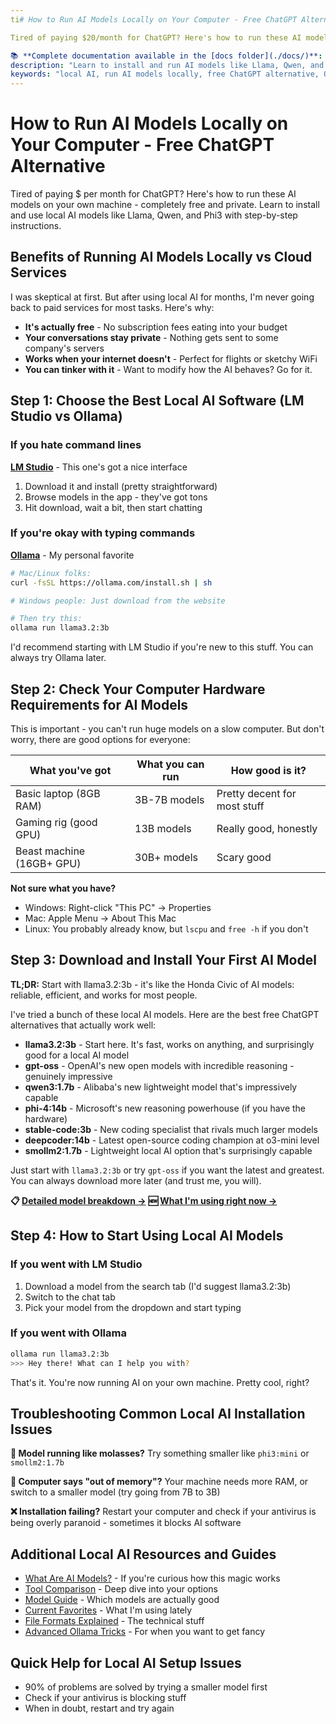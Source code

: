 ```yaml
---
ti# How to Run AI Models Locally on Your Computer - Free ChatGPT Alternative

Tired of paying $20/month for ChatGPT? Here's how to run these AI models on your own machine - completely free and private. Learn to install and use local AI models like Llama, Qwen, and Phi3 with step-by-step instructions.

📚 **Complete documentation available in the [docs folder](./docs/)**: "How to Run AI Models Locally - Free ChatGPT Alternative 2025"
description: "Learn to install and run AI models like Llama, Qwen, and Phi3 on your computer for free. Step-by-step guide to local AI with LM Studio and Ollama."
keywords: "local AI, run AI models locally, free ChatGPT alternative, Ollama, LM Studio, Llama, Qwen, local AI installation"
---
```


# How to Run AI Models Locally on Your Computer - Free ChatGPT Alternative

Tired of paying $ per month for ChatGPT? Here's how to run these AI models on your own machine - completely free and private. Learn to install and use local AI models like Llama, Qwen, and Phi3 with step-by-step instructions.

## Benefits of Running AI Models Locally vs Cloud Services

I was skeptical at first. But after using local AI for months, I'm never going back to paid services for most tasks. Here's why:

- **It's actually free** - No subscription fees eating into your budget
- **Your conversations stay private** - Nothing gets sent to some company's servers
- **Works when your internet doesn't** - Perfect for flights or sketchy WiFi
- **You can tinker with it** - Want to modify how the AI behaves? Go for it.

## Step 1: Choose the Best Local AI Software (LM Studio vs Ollama)

### If you hate command lines
**[LM Studio](https://lmstudio.ai/)** - This one's got a nice interface
1. Download it and install (pretty straightforward)
2. Browse models in the app - they've got tons
3. Hit download, wait a bit, then start chatting

### If you're okay with typing commands
**[Ollama](https://ollama.com/)** - My personal favorite
```bash
# Mac/Linux folks:
curl -fsSL https://ollama.com/install.sh | sh

# Windows people: Just download from the website

# Then try this:
ollama run llama3.2:3b
```

I'd recommend starting with LM Studio if you're new to this stuff. You can always try Ollama later.

## Step 2: Check Your Computer Hardware Requirements for AI Models

This is important - you can't run huge models on a slow computer. But don't worry, there are good options for everyone:

| What you've got | What you can run | How good is it? |
|-----------------|------------------|-----------------|
| Basic laptop (8GB RAM) | 3B-7B models | Pretty decent for most stuff |
| Gaming rig (good GPU) | 13B models | Really good, honestly |
| Beast machine (16GB+ GPU) | 30B+ models | Scary good |

**Not sure what you have?** 
- Windows: Right-click "This PC" → Properties
- Mac: Apple Menu → About This Mac
- Linux: You probably already know, but `lscpu` and `free -h` if you don't

## Step 3: Download and Install Your First AI Model

**TL;DR:** Start with llama3.2:3b - it's like the Honda Civic of AI models: reliable, efficient, and works for most people.

I've tried a bunch of these local AI models. Here are the best free ChatGPT alternatives that actually work well:

- **llama3.2:3b** - Start here. It's fast, works on anything, and surprisingly good for a local AI model
- **gpt-oss** - OpenAI's new open models with incredible reasoning - genuinely impressive
- **qwen3:1.7b** - Alibaba's new lightweight model that's impressively capable 
- **phi-4:14b** - Microsoft's new reasoning powerhouse (if you have the hardware)
- **stable-code:3b** - New coding specialist that rivals much larger models
- **deepcoder:14b** - Latest open-source coding champion at o3-mini level
- **smollm2:1.7b** - Lightweight local AI option that's surprisingly capable

Just start with `llama3.2:3b` or try `gpt-oss` if you want the latest and greatest. You can always download more later (and trust me, you will).

**📋 [Detailed model breakdown →](docs/MODEL_GUIDE.md)**
**🆕 [What I'm using right now →](docs/CURRENT_MODEL_RECOMMENDATIONS.md)**

## Step 4: How to Start Using Local AI Models

### If you went with LM Studio
1. Download a model from the search tab (I'd suggest llama3.2:3b)
2. Switch to the chat tab
3. Pick your model from the dropdown and start typing

### If you went with Ollama
```bash
ollama run llama3.2:3b
>>> Hey there! What can I help you with?
```

That's it. You're now running AI on your own machine. Pretty cool, right?

## Troubleshooting Common Local AI Installation Issues

**🐌 Model running like molasses?** Try something smaller like `phi3:mini` or `smollm2:1.7b`

**💾 Computer says "out of memory"?** Your machine needs more RAM, or switch to a smaller model (try going from 7B to 3B)

**❌ Installation failing?** Restart your computer and check if your antivirus is being overly paranoid - sometimes it blocks AI software

## Additional Local AI Resources and Guides

- [What Are AI Models?](./docs/WHAT_ARE_AI_MODELS.md) - If you're curious how this magic works
- [Tool Comparison](./docs/TOOL_COMPARISON.md) - Deep dive into your options
- [Model Guide](./docs/MODEL_GUIDE.md) - Which models are actually good
- [Current Favorites](./docs/CURRENT_MODEL_RECOMMENDATIONS.md) - What I'm using lately
- [File Formats Explained](./docs/MODEL_FORMATS_AND_TYPES.md) - The technical stuff
- [Advanced Ollama Tricks](./docs/ADVANCED_OLLAMA_FEATURES.md) - For when you want to get fancy

## Quick Help for Local AI Setup Issues

- 90% of problems are solved by trying a smaller model first
- Check if your antivirus is blocking stuff
- When in doubt, restart and try again